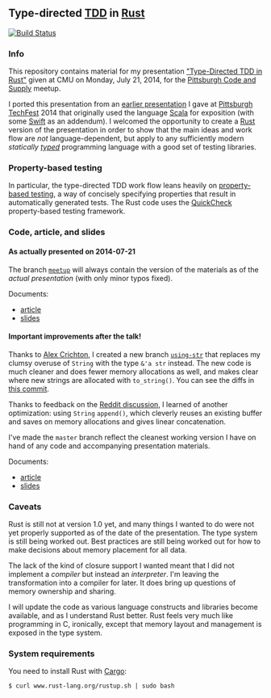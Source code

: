 ## Type-directed [TDD](http://en.wikipedia.org/wiki/Test-driven_development) in [Rust](http://www.rust-lang.org/)

[![Build Status](https://travis-ci.org/FranklinChen/type-directed-tdd-rust.png)](https://travis-ci.org/FranklinChen/type-directed-tdd-rust)

### Info

This repository contains material for my presentation ["Type-Directed TDD in Rust"](http://www.meetup.com/Pittsburgh-Code-Supply/events/183483622/) given at CMU on Monday, July 21, 2014, for the [Pittsburgh Code and Supply](http://www.codeandsupply.co/) meetup.

I ported this presentation from an [earlier presentation](https://github.com/FranklinChen/talk-on-type-directed-tdd-using-fizzbuzz) I gave at [Pittsburgh TechFest](http://pghtechfest.com/) 2014 that originally used the language [Scala](http://scala-lang.org/) for exposition (with some [Swift](http://developer.apple.com/swift/) as an addendum). I welcomed the opportunity to create a [Rust](http://www.rust-lang.org/) version of the presentation in order to show that the main ideas and work flow are *not* language-dependent, but apply to any sufficiently modern *statically [typed](http://en.wikipedia.org/wiki/Type_system)* programming language with a good set of testing libraries.

### Property-based testing

In particular, the type-directed TDD work flow leans heavily on [property-based testing](http://en.wikipedia.org/wiki/QuickCheck), a way of concisely specifying properties that result in automatically generated tests. The Rust code uses the [QuickCheck](https://github.com/BurntSushi/quickcheck) property-based testing framework.

### Code, article, and slides

#### As actually presented on 2014-07-21

The branch [`meetup`](https://github.com/FranklinChen/type-directed-tdd-rust/tree/meetup) will always contain the version of the materials as of the *actual presentation* (with only minor typos fixed).

Documents:

- [article](https://github.com/FranklinChen/type-directed-tdd-rust/blob/meetup/presentation/article.pdf)
- [slides](https://github.com/FranklinChen/type-directed-tdd-rust/blob/meetup/presentation/presentation.pdf)

#### Important improvements after the talk!

Thanks to [Alex Crichton](https://github.com/alexcrichton), I created a new branch [`using-str`](https://github.com/FranklinChen/type-directed-tdd-rust/tree/using-str) that replaces my clumsy overuse of `String` with the type `&'a str` instead. The new code is much cleaner and does fewer memory allocations as well, and makes clear where new strings are allocated with `to_string()`. You can see the diffs in [this commit](https://github.com/FranklinChen/type-directed-tdd-rust/commit/6db41f90b522dc3d814dc10fbfa014d1a13e4e05).

Thanks to feedback on the [Reddit discussion](http://www.reddit.com/r/rust/comments/2bcwua/type_driven_tdd_in_rust/), I learned of another optimization: using `String` `append()`, which cleverly reuses an existing buffer and saves on memory allocations and gives linear concatenation.

I've made the `master` branch reflect the cleanest working version I have on hand of any code and accompanying presentation materials.

Documents:

- [article](https://github.com/FranklinChen/type-directed-tdd-rust/blob/master/presentation/article.pdf)
- [slides](https://github.com/FranklinChen/type-directed-tdd-rust/blob/master/presentation/presentation.pdf)

### Caveats

Rust is still not at version 1.0 yet, and many things I wanted to do were not yet properly supported as of the date of the presentation. The type system is still being worked out. Best practices are still being worked out for how to make decisions about memory placement for all data.

The lack of the kind of closure support I wanted meant that I did not implement a *compiler* but instead an *interpreter*. I'm leaving the transformation into a compiler for later. It does bring up questions of memory ownership and sharing.

I will update the code as various language constructs and libraries become available, and as I understand Rust better. Rust feels very much like programming in C, ironically, except that memory layout and management is exposed in the type system.

### System requirements

You need to install Rust with [Cargo](http://crates.io/):

```
$ curl www.rust-lang.org/rustup.sh | sudo bash
```

